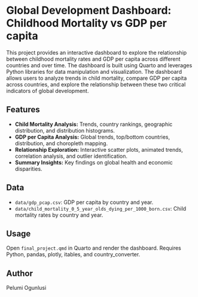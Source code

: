 # Global Development Dashboard: Childhood Mortality vs GDP per capita
This project provides an interactive dashboard to explore the relationship between childhood mortality rates and GDP per capita across different countries and over time. The dashboard is built using Quarto and leverages Python libraries for data manipulation and visualization.
The dashboard allows users to analyze trends in child mortality, compare GDP per capita across countries, and explore the relationship between these two critical indicators of global development.

## Features

- **Child Mortality Analysis:** Trends, country rankings, geographic distribution, and distribution histograms.
- **GDP per Capita Analysis:** Global trends, top/bottom countries, distribution, and choropleth mapping.
- **Relationship Exploration:** Interactive scatter plots, animated trends, correlation analysis, and outlier identification.
- **Summary Insights:** Key findings on global health and economic disparities.

## Data

- `data/gdp_pcap.csv`: GDP per capita by country and year.
- `data/child_mortality_0_5_year_olds_dying_per_1000_born.csv`: Child mortality rates by country and year.

## Usage

Open `final_project.qmd` in Quarto and render the dashboard. Requires Python, pandas, plotly, itables, and country_converter.

## Author

Pelumi Ogunlusi

